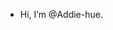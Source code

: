 - Hi, I’m @Addie-hue.

<!---
Addie-hue/Addie-hue is a ✨ special ✨ repository because its `README.md` (this file) appears on your GitHub profile.
You can click the Preview link to take a look at your changes.
--->
